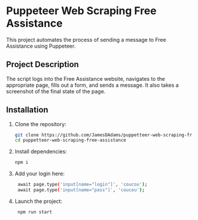 # Puppeteer Web Scraping Free Assistance

This project automates the process of sending a message to Free Assistance using Puppeteer.

## Project Description

The script logs into the Free Assistance website, navigates to the appropriate page, fills out a form, and sends a message. It also takes a screenshot of the final state of the page.

## Installation

1. Clone the repository:
   ```bash
   git clone https://github.com/JamesDAdams/puppetteer-web-scraping-free-assistance.git
   cd puppetteer-web-scraping-free-assistance
2. Install dependencies:
   ```bash
   npm i
3. Add your login here:
   ```bash
    await page.type('input[name="login"]', 'coucou');
    await page.type('input[name="pass"]', 'coucou');
4. Launch the project:
   ```bash
    npm run start
   
